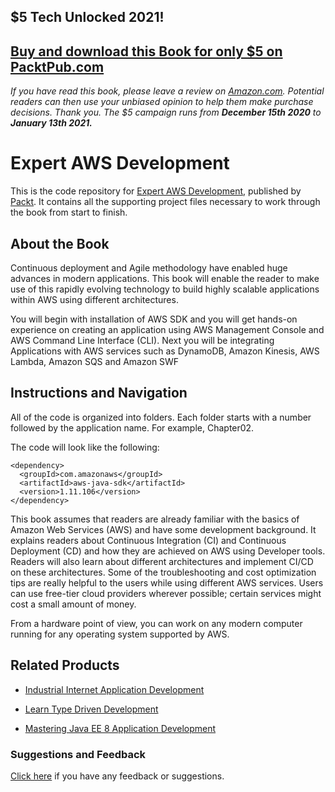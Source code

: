 ## $5 Tech Unlocked 2021!
[Buy and download this Book for only $5 on PacktPub.com](https://www.packtpub.com/product/expert-aws-development/9781788477581)
-----
*If you have read this book, please leave a review on [Amazon.com](https://www.amazon.com/gp/product/1788477588).     Potential readers can then use your unbiased opinion to help them make purchase decisions. Thank you. The $5 campaign         runs from __December 15th 2020__ to __January 13th 2021.__*

# Expert AWS Development
This is the code repository for [Expert AWS Development](https://www.packtpub.com/virtualization-and-cloud/expert-aws-development?utm_source=github&utm_medium=repository&utm_campaign=9781788477581), published by [Packt](https://www.packtpub.com/?utm_source=github). It contains all the supporting project files necessary to work through the book from start to finish.
## About the Book
Continuous deployment and Agile methodology have enabled huge advances in modern applications. This book will enable the reader to make use of this rapidly evolving technology to build highly scalable applications within AWS using different architectures.

You will begin with installation of AWS SDK and you will get hands-on experience on creating an application using AWS Management Console and AWS Command Line Interface (CLI). Next you will be integrating Applications with AWS services such as DynamoDB, Amazon Kinesis, AWS Lambda, Amazon SQS and Amazon SWF


## Instructions and Navigation
All of the code is organized into folders. Each folder starts with a number followed by the application name. For example, Chapter02.



The code will look like the following:
```
<dependency>
  <groupId>com.amazonaws</groupId>
  <artifactId>aws-java-sdk</artifactId>
  <version>1.11.106</version>
</dependency>
```

This book assumes that readers are already familiar with the basics of Amazon Web Services (AWS) and have some development background. It explains readers about Continuous Integration (CI) and Continuous Deployment (CD) and how they are achieved on AWS using Developer tools. Readers will also learn about different architectures and implement CI/CD on these architectures. Some of the troubleshooting and cost optimization tips are really helpful to the users while using different AWS services. Users can use free-tier cloud providers wherever possible; certain services might cost a small amount of money.

From a hardware point of view, you can work on any modern computer running for any operating system supported by AWS.

## Related Products
* [Industrial Internet Application Development](https://www.packtpub.com/application-development/industrial-internet-application-development?utm_source=github&utm_medium=repository&utm_campaign=9781788298599)

* [Learn Type Driven Development](https://www.packtpub.com/application-development/learn-type-driven-development?utm_source=github&utm_medium=repository&utm_campaign=9781788838016)

* [Mastering Java EE 8 Application Development](https://www.packtpub.com/application-development/mastering-java-ee-8-application-development?utm_source=github&utm_medium=repository&utm_campaign=9781786469205)

### Suggestions and Feedback
[Click here](https://docs.google.com/forms/d/e/1FAIpQLSe5qwunkGf6PUvzPirPDtuy1Du5Rlzew23UBp2S-P3wB-GcwQ/viewform) if you have any feedback or suggestions.
